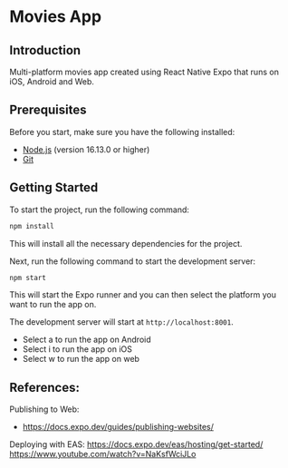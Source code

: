 # Movies App

## Introduction

Multi-platform movies app created using React Native Expo that runs on iOS, Android and Web.

## Prerequisites

Before you start, make sure you have the following installed:

- [Node.js](https://nodejs.org/en/download/) (version 16.13.0 or higher)
- [Git](https://git-scm.com/downloads)

## Getting Started

To start the project, run the following command:

```bash
npm install
```

This will install all the necessary dependencies for the project.

Next, run the following command to start the development server:

```bash
npm start
```

This will start the Expo runner and you can then select the platform you want to run the app on.

The development server will start at `http://localhost:8001`.

- Select a to run the app on Android
- Select i to run the app on iOS
- Select w to run the app on web

## References:

Publishing to Web:

- https://docs.expo.dev/guides/publishing-websites/

Deploying with EAS:
https://docs.expo.dev/eas/hosting/get-started/
https://www.youtube.com/watch?v=NaKsfWciJLo
